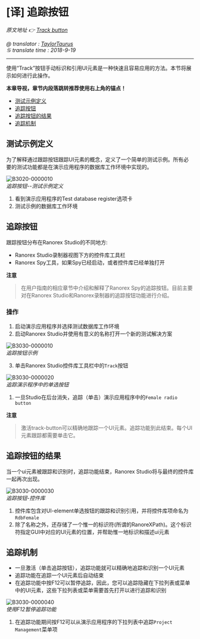 # [译] 追踪按钮

*原文地址 👉 [Track button][0]*

*@ translator : [TaylorTaurus](https://github.com/taylortaurus)*    
*♋ translate time : 2018-9-19*    

---

使用“Track”按钮手动标识和引用UI元素是一种快速且容易应用的方法。本节将展示如何进行此操作。

**本章导视，章节内段落跳转推荐使用右上角的锚点！**

- [测试示例定义](#测试示例定义) 
- [追踪按钮](#追踪按钮)
- [追踪按钮的结果](#追踪按钮的结果)
- [追踪机制](#追踪机制)  

## 测试示例定义

为了解释通过跟踪按钮跟踪UI元素的概念，定义了一个简单的测试示例。所有必要的测试功能都是在演示应用程序的数据库工作环境中实现的。

![B3020-0000010](https://gitee.com/taylortaurus/RX_UserGuide_GitBook_Picbed/raw/master/TrackingUIEments/B3020-0000010.png)  
*追踪按钮--测试示例定义*  

1. 看到演示应用程序的Test database register选项卡
2. 测试示例的数据库工作环境

## 追踪按钮

跟踪按钮分布在Ranorex Studio的不同地方:

- Ranorex Studio录制器视图下方的控件库工具栏
- Ranorex Spy工具，如果Spy已经启动，或者控件库已经单独打开

**注意**  
> 在用户指南的相应章节中介绍和解释了Ranorex Spy的追踪按钮。目前主要对在Ranorex Studio和Ranorex录制器的追踪按钮功能进行介绍。

### 操作

1. 启动演示应用程序并选择测试数据库工作环境
2. 启动Ranorex Studio并使用有意义的名称打开一个新的测试解决方案

![B3030-0000010](https://gitee.com/taylortaurus/RX_UserGuide_GitBook_Picbed/raw/master/TrackingUIEments/B3030-0000010.png)  
*追踪按钮示例*  

3. 单击Ranorex Studio控件库工具栏中的`Track`按钮

![B3030-0000020](https://gitee.com/taylortaurus/RX_UserGuide_GitBook_Picbed/raw/master/TrackingUIEments/B3030-0000020.png)  
*追踪演示程序中的单选按钮*  

1. 一旦Studio在后台消失，追踪（单击）演示应用程序中的`Female radio button`  

**注意**  
> 激活track-button可以精确地跟踪一个UI元素。追踪功能到此结束。每个UI元素跟踪都需要单击它。

## 追踪按钮的结果

当一个ui元素被跟踪和识别时，追踪功能结束，Ranorex Studio将与最终的控件库一起再次出现。

![B3030-0000030](https://gitee.com/taylortaurus/RX_UserGuide_GitBook_Picbed/raw/master/TrackingUIEments/B3030-0000030.png)  
*追踪按钮-控件库*  

1. 控件库包含对UI-element单选按钮的跟踪和识别引用，并将控件库项命名为`RdbFemale`
2. 除了名称之外，还存储了一个惟一的标识符(所谓的RanoreXPath)。这个标识符指定GUI中对应的UI元素的位置，并帮助惟一地标识和描述ui元素

## 追踪机制

- 一旦激活（单击追踪按钮），追踪功能就可以精确地追踪和识别一个UI元素
- 追踪功能在追踪一个UI元素后自动结束
- 在追踪功能中按F12可以暂停追踪，因此，您可以追踪隐藏在下拉列表或菜单中的UI元素，这些下拉列表或菜单需要首先打开以进行追踪和识别

![B3030-0000040](https://gitee.com/taylortaurus/RX_UserGuide_GitBook_Picbed/raw/master/TrackingUIEments/B3030-0000040.png)  
*使用F12暂停追踪功能*  

1. 在追踪功能期间按F12可以从演示应用程序的下拉列表中追踪`Project Management`菜单项

[0]: https://www.ranorex.com/help/latest/ranorex-studio-advanced/tracking-ui-elements/track-button/
